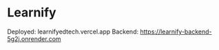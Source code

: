 # Learnify 
Deployed: learnifyedtech.vercel.app
Backend: https://learnify-backend-5g2j.onrender.com

